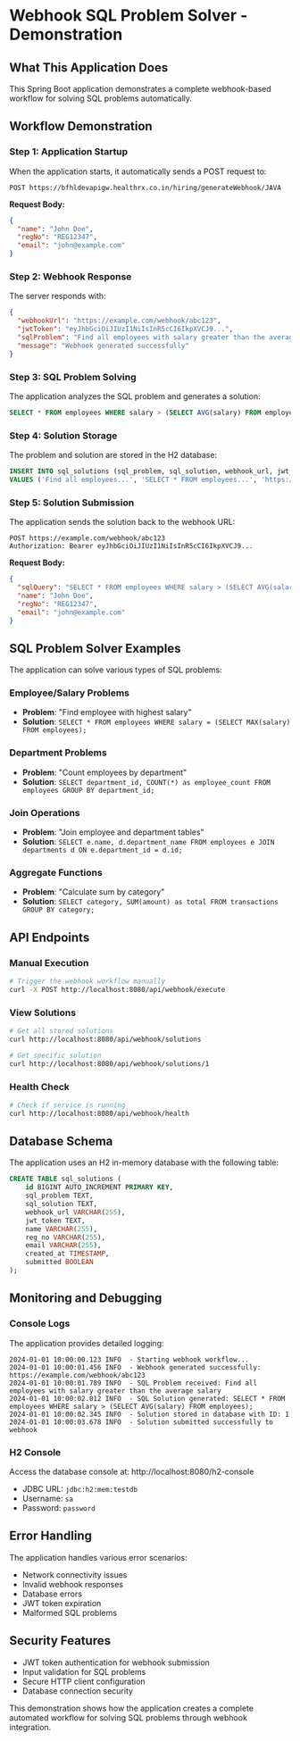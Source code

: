 # Webhook SQL Problem Solver - Demonstration

## What This Application Does

This Spring Boot application demonstrates a complete webhook-based workflow for solving SQL problems automatically.

## Workflow Demonstration

### Step 1: Application Startup
When the application starts, it automatically sends a POST request to:
```
POST https://bfhldevapigw.healthrx.co.in/hiring/generateWebhook/JAVA
```

**Request Body:**
```json
{
  "name": "John Doe",
  "regNo": "REG12347", 
  "email": "john@example.com"
}
```

### Step 2: Webhook Response
The server responds with:
```json
{
  "webhookUrl": "https://example.com/webhook/abc123",
  "jwtToken": "eyJhbGciOiJIUzI1NiIsInR5cCI6IkpXVCJ9...",
  "sqlProblem": "Find all employees with salary greater than the average salary",
  "message": "Webhook generated successfully"
}
```

### Step 3: SQL Problem Solving
The application analyzes the SQL problem and generates a solution:
```sql
SELECT * FROM employees WHERE salary > (SELECT AVG(salary) FROM employees);
```

### Step 4: Solution Storage
The problem and solution are stored in the H2 database:
```sql
INSERT INTO sql_solutions (sql_problem, sql_solution, webhook_url, jwt_token, name, reg_no, email, created_at, submitted) 
VALUES ('Find all employees...', 'SELECT * FROM employees...', 'https://example.com/webhook/abc123', 'eyJhbGciOiJIUzI1NiIsInR5cCI6IkpXVCJ9...', 'John Doe', 'REG12347', 'john@example.com', '2024-01-01 10:00:00', false);
```

### Step 5: Solution Submission
The application sends the solution back to the webhook URL:
```
POST https://example.com/webhook/abc123
Authorization: Bearer eyJhbGciOiJIUzI1NiIsInR5cCI6IkpXVCJ9...
```

**Request Body:**
```json
{
  "sqlQuery": "SELECT * FROM employees WHERE salary > (SELECT AVG(salary) FROM employees);",
  "name": "John Doe",
  "regNo": "REG12347",
  "email": "john@example.com"
}
```

## SQL Problem Solver Examples

The application can solve various types of SQL problems:

### Employee/Salary Problems
- **Problem**: "Find employee with highest salary"
- **Solution**: `SELECT * FROM employees WHERE salary = (SELECT MAX(salary) FROM employees);`

### Department Problems  
- **Problem**: "Count employees by department"
- **Solution**: `SELECT department_id, COUNT(*) as employee_count FROM employees GROUP BY department_id;`

### Join Operations
- **Problem**: "Join employee and department tables"
- **Solution**: `SELECT e.name, d.department_name FROM employees e JOIN departments d ON e.department_id = d.id;`

### Aggregate Functions
- **Problem**: "Calculate sum by category"
- **Solution**: `SELECT category, SUM(amount) as total FROM transactions GROUP BY category;`

## API Endpoints

### Manual Execution
```bash
# Trigger the webhook workflow manually
curl -X POST http://localhost:8080/api/webhook/execute
```

### View Solutions
```bash
# Get all stored solutions
curl http://localhost:8080/api/webhook/solutions

# Get specific solution
curl http://localhost:8080/api/webhook/solutions/1
```

### Health Check
```bash
# Check if service is running
curl http://localhost:8080/api/webhook/health
```

## Database Schema

The application uses an H2 in-memory database with the following table:

```sql
CREATE TABLE sql_solutions (
    id BIGINT AUTO_INCREMENT PRIMARY KEY,
    sql_problem TEXT,
    sql_solution TEXT,
    webhook_url VARCHAR(255),
    jwt_token TEXT,
    name VARCHAR(255),
    reg_no VARCHAR(255),
    email VARCHAR(255),
    created_at TIMESTAMP,
    submitted BOOLEAN
);
```

## Monitoring and Debugging

### Console Logs
The application provides detailed logging:
```
2024-01-01 10:00:00.123 INFO  - Starting webhook workflow...
2024-01-01 10:00:01.456 INFO  - Webhook generated successfully: https://example.com/webhook/abc123
2024-01-01 10:00:01.789 INFO  - SQL Problem received: Find all employees with salary greater than the average salary
2024-01-01 10:00:02.012 INFO  - SQL Solution generated: SELECT * FROM employees WHERE salary > (SELECT AVG(salary) FROM employees);
2024-01-01 10:00:02.345 INFO  - Solution stored in database with ID: 1
2024-01-01 10:00:03.678 INFO  - Solution submitted successfully to webhook
```

### H2 Console
Access the database console at: http://localhost:8080/h2-console
- JDBC URL: `jdbc:h2:mem:testdb`
- Username: `sa`
- Password: `password`

## Error Handling

The application handles various error scenarios:
- Network connectivity issues
- Invalid webhook responses
- Database errors
- JWT token expiration
- Malformed SQL problems

## Security Features

- JWT token authentication for webhook submission
- Input validation for SQL problems
- Secure HTTP client configuration
- Database connection security

This demonstration shows how the application creates a complete automated workflow for solving SQL problems through webhook integration.

